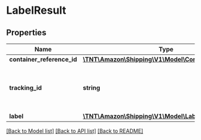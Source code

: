 # LabelResult

## Properties
Name | Type | Description | Notes
------------ | ------------- | ------------- | -------------
**container_reference_id** | [**\TNT\Amazon\Shipping\V1\Model\ContainerReferenceId**](ContainerReferenceId.md) |  | [optional] 
**tracking_id** | **string** | The tracking identifier assigned to the container. | [optional] 
**label** | [**\TNT\Amazon\Shipping\V1\Model\Label**](Label.md) |  | [optional] 

[[Back to Model list]](../README.md#documentation-for-models) [[Back to API list]](../README.md#documentation-for-api-endpoints) [[Back to README]](../README.md)


